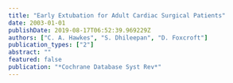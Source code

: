 ```yaml
---
title: "Early Extubation for Adult Cardiac Surgical Patients"
date: 2003-01-01
publishDate: 2019-08-17T06:52:39.969229Z
authors: ["C. A. Hawkes", "S. Dhileepan", "D. Foxcroft"]
publication_types: ["2"]
abstract: ""
featured: false
publication: "*Cochrane Database Syst Rev*"
---
```


